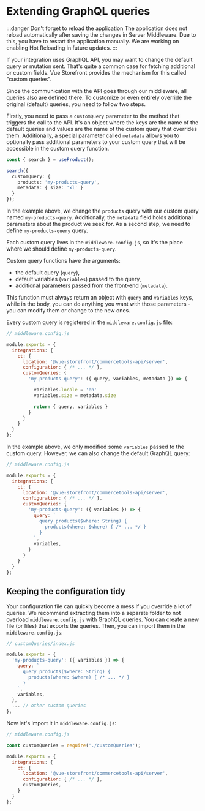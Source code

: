# Extending GraphQL queries

:::danger Don't forget to reload the application
The application does not reload automatically after saving the changes in Server Middleware. Due to this, you have to restart the application manually. We are working on enabling Hot Reloading in future updates.
:::

If your integration uses GraphQL API, you may want to change the default query or mutation sent. That's quite a common case for fetching additional or custom fields. Vue Storefront provides the mechanism for this called "custom queries".

Since the communication with the API goes through our middleware, all queries also are defined there. To customize or even entirely override the original (default) queries, you need to follow two steps.

Firstly, you need to pass a `customQuery` parameter to the method that triggers the call to the API. It's an object where the keys are the name of the default queries and values are the name of the custom query that overrides them. Additionally, a special parameter called `metadata` allows you to optionally pass additional parameters to your custom query that will be accessible in the custom query function.

```ts
const { search } = useProduct();

search({
  customQuery: {
    products: 'my-products-query',
    metadata: { size: 'xl' }
  }
}); 
```

In the example above, we change the `products` query with our custom query named `my-products-query`. Additionally, the `metadata` field holds additional parameters about the product we seek for. As a second step, we need to define `my-products-query` query.

Each custom query lives in the `middleware.config.js`, so it's the place where we should define `my-products-query`.

Custom query functions have the arguments:

- the default query (`query`),
- default variables (`variables`) passed to the query,
- additional parameters passed from the front-end (`metadata`).

This function must always return an object with `query` and `variables` keys, while in the body, you can do anything you want with those parameters - you can modify them or change to the new ones.

Every custom query is registered in the `middleware.config.js` file:

```js
// middleware.config.js

module.exports = {
  integrations: {
    ct: {
      location: '@vue-storefront/commercetools-api/server',
      configuration: { /* ... */ },
      customQueries: {
        'my-products-query': ({ query, variables, metadata }) => {

          variables.locale = 'en'
          variables.size = metadata.size

          return { query, variables }
        }
      }
    }
  }
};
```

In the example above, we only modified some `variables` passed to the custom query. However, we can also change the default GraphQL query:

```js
// middleware.config.js

module.exports = {
  integrations: {
    ct: {
      location: '@vue-storefront/commercetools-api/server',
      configuration: { /* ... */ },
      customQueries: {
        'my-products-query': ({ variables }) => {
          query: `
            query products($where: String) {
              products(where: $where) { /* ... */ }
            }
          `,
          variables,
        }
      }
    }
  }
};
```

## Keeping the configuration tidy

Your configuration file can quickly become a mess if you override a lot of queries. We recommend extracting them into a separate folder to not overload `middleware.config.js` with GraphQL queries.
You can create a new file (or files) that exports the queries. Then, you can import them in the `middleware.config.js`:

```js
// customQueries/index.js

module.exports = {
  'my-products-query': ({ variables }) => {
    query: `
      query products($where: String) {
        products(where: $where) { /* ... */ }
      }
    `,
    variables,
  },
  ... // other custom queries
};
```

Now let's import it in `middleware.config.js`:

```js
// middleware.config.js

const customQueries = require('./customQueries');

module.exports = {
  integrations: {
    ct: {
      location: '@vue-storefront/commercetools-api/server',
      configuration: { /* ... */ },
      customQueries,
    }
  }
};
```

